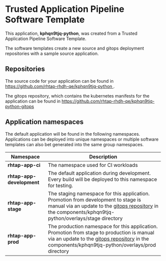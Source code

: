 # Trusted Application Pipeline Software Template

This application, **kphqn9tjq-python**, was created from a Trusted Application Pipeline Software Template.

The software templates create a new source and gitops deployment repositories with a sample source application. 

## Repositories

The source code for your application can be found in [https://github.com/rhtap-rhdh-qe/kphqn9tjq-python ](https://github.com/rhtap-rhdh-qe/kphqn9tjq-python ).
 
The gitops repository, which contains the kubernetes manifests for the application can be found in 
[https://github.com/rhtap-rhdh-qe/kphqn9tjq-python-gitops ](https://github.com/rhtap-rhdh-qe/kphqn9tjq-python-gitops ) 

## Application namespaces 

The default application will be found in the following namespaces. Applications can be deployed into unique namespaces or multiple software templates can also bet generated into the same group namespaces.  

|  Namespace   |  Description   |  
| -------- | -------- |
| **rhtap-app-ci** | The namespace used for CI workloads |
| **rhtap-app-development** | The default application during development. Every build will be deployed to this namespace for testing. |
| **rhtap-app-stage** | The staging namespace for this application. Promotion from development to stage is manual via an update to the [gitops repository](https://github.com/rhtap-rhdh-qe/kphqn9tjq-python-gitops ) in the components/kphqn9tjq-python/overlays/stage directory |
| **rhtap-app-prod** | The production namespace for this application. Promotion from stage to production is manual via an update to the [gitops repository](https://github.com/rhtap-rhdh-qe/kphqn9tjq-python-gitops ) in the components/kphqn9tjq-python/overlays/prod directory |